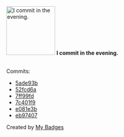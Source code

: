 <img src="https://my-badges.github.io/my-badges/evening-commits.png" alt="I commit in the evening." title="I commit in the evening." width="128">
<strong>I commit in the evening.</strong>
<br><br>

Commits:

- <a href="https://github.com/ksysoev/help-my-pet/commit/5ade93b0d33ce9626cdf75aa5e731d435767f373">5ade93b</a>
- <a href="https://github.com/ksysoev/help-my-pet/commit/52fcd6a6b1644549362093b4c8355bbb5d106e99">52fcd6a</a>
- <a href="https://github.com/ksysoev/help-my-pet/commit/7ff99fd78ffee125232467ee29a7a49e0b357d3e">7ff99fd</a>
- <a href="https://github.com/ksysoev/help-my-pet/commit/7c401f937f6af0f8da19fd32041db70994d73787">7c401f9</a>
- <a href="https://github.com/ksysoev/help-my-pet/commit/e081e3beeaa61fd67b76168d9d4982ba17904bf8">e081e3b</a>
- <a href="https://github.com/ksysoev/help-my-pet/commit/eb974078e49c8e8a5f6163679958cf6ed37a1e18">eb97407</a>


Created by <a href="https://github.com/my-badges/my-badges">My Badges</a>